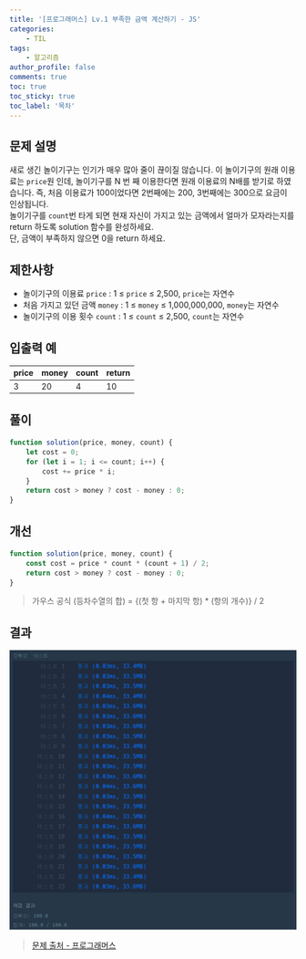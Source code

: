 ```yaml
---
title: '[프로그래머스] Lv.1 부족한 금액 계산하기 - JS'
categories:
    - TIL
tags:
    - 알고리즘
author_profile: false
comments: true
toc: true
toc_sticky: true
toc_label: '목차'
---
```


## 문제 설명
새로 생긴 놀이기구는 인기가 매우 많아 줄이 끊이질 않습니다. 이 놀이기구의 원래 이용료는 `price`원 인데, 놀이기구를 N 번 째 이용한다면 원래 이용료의 N배를 받기로 하였습니다. 즉, 처음 이용료가 100이었다면 2번째에는 200, 3번째에는 300으로 요금이 인상됩니다.  
놀이기구를 `count`번 타게 되면 현재 자신이 가지고 있는 금액에서 얼마가 모자라는지를 return 하도록 solution 함수를 완성하세요.  
단, 금액이 부족하지 않으면 0을 return 하세요.

## 제한사항
* 놀이기구의 이용료 `price` : 1 ≤ `price` ≤ 2,500, `price`는 자연수
* 처음 가지고 있던 금액 `money` : 1 ≤ `money` ≤ 1,000,000,000, `money`는 자연수
* 놀이기구의 이용 횟수 `count` : 1 ≤ `count` ≤ 2,500, `count`는 자연수

## 입출력 예

| price | money | count | return |
|-------|-------|-------|--------|
| 3     | 20    | 4     | 10     |

## 풀이
```javascript
function solution(price, money, count) {
    let cost = 0;
    for (let i = 1; i <= count; i++) {
        cost += price * i;
    }
    return cost > money ? cost - money : 0; 
}
```

## 개선
```javascript
function solution(price, money, count) {
    const cost = price * count * (count + 1) / 2;
    return cost > money ? cost - money : 0;
}
```
> 가우스 공식
> (등차수열의 합) = {(첫 항 + 마지막 항) * (항의 개수)} / 2

## 결과
![result](/assets/images/2023/08-23/algorithm-28-result.png)

>[문제 출처 - 프로그래머스](https://school.programmers.co.kr/learn/courses/30/lessons/82612?language=javascript)